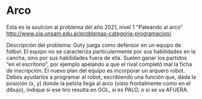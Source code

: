 # Arco
Esta es la soulcion al problema del año 2021, nivel 1 "Pateando al arco" http://www.oia.unsam.edu.ar/problemas-categoria-programacion/

Descripción del problema:
Guty juega como defensor en un equipo
de fútbol.
El equipo no se caracteriza particularmente por sus habilidades en la cancha,
sino por sus habilidades fuera de ella.
Suelen ganar los partidos “en el escritorio”, por ejemplo apelando a que el rival
completó mal la ficha de inscripción.
El nuevo plan del equipo es incorporar
un arquero robot.
Debes ayudarlos a programar al robot,
escribiendo una función que, dada la posición (x, y) donde la pelota llega al arco
(visto frontalmente como en el dibujo),
indique si ese tiro resulta en GOL, si es
PALO, o si se va AFUERA.
